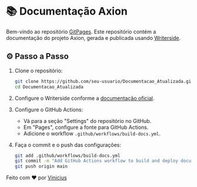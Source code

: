 
# 📚 Documentação Axion

Bem-vindo ao repositório [GitPages](https://viniciuscm09.github.io/Documentacao_Atualizada). Este repositório contém a documentação do projeto Axion, gerada e publicada usando [Writerside](https://www.jetbrains.com/writerside/).

## ⚙️ Passo a Passo

1. Clone o repositório:
   ```bash
   git clone https://github.com/seu-usuario/Documentacao_Atualizada.git
   cd Documentacao_Atualizada
   ```

2. Configure o Writerside conforme a [documentação oficial](https://www.jetbrains.com/help/writerside/).

3. Configure o GitHub Actions:
   - Vá para a seção "Settings" do repositório no GitHub.
   - Em "Pages", configure a fonte para GitHub Actions.
   - Adicione o workflow `.github/workflows/build-docs.yml`.

4. Faça o commit e o push das configurações:
   ```bash
   git add .github/workflows/build-docs.yml
   git commit -m "Add GitHub Actions workflow to build and deploy documentation"
   git push origin main
   ```

Feito com ❤️ por [Vinicius ](https://github.com/viniciuscm09)

